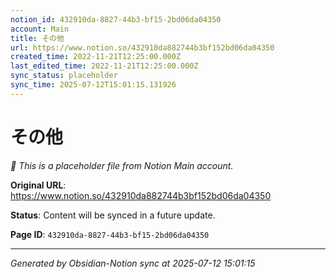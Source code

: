```yaml
---
notion_id: 432910da-8827-44b3-bf15-2bd06da04350
account: Main
title: その他
url: https://www.notion.so/432910da882744b3bf152bd06da04350
created_time: 2022-11-21T12:25:00.000Z
last_edited_time: 2022-11-21T12:25:00.000Z
sync_status: placeholder
sync_time: 2025-07-12T15:01:15.131926
---
```


# その他

*🔄 This is a placeholder file from Notion Main account.*

**Original URL**: https://www.notion.so/432910da882744b3bf152bd06da04350

**Status**: Content will be synced in a future update.

**Page ID**: `432910da-8827-44b3-bf15-2bd06da04350`

---

*Generated by Obsidian-Notion sync at 2025-07-12 15:01:15*

